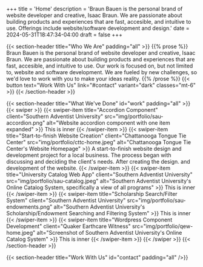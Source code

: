 +++
title = 'Home'
description = 'Braun Bauen is the personal brand of website developer and creative, Isaac Braun. We are passionate about building products and experiences that are fast, accesible, and intuitive to use. Offerings include website/software development and design.'
date = 2024-05-31T18:47:34-04:00
draft = false
+++

{{< section-header title="Who We Are" padding="all" >}}
{{% prose %}}
Braun Bauen is the personal brand of website developer and creative, Isaac Braun.
We are passionate about building products and experiences that are fast, accesible, and intuitive to use.
Our work is focused on, but not limited to, website and software development.
We are fueled by new challenges, so we'd love to work with you to make your ideas reality.
{{% /prose %}}
{{< button text="Work With Us" link="#contact" variant="dark" classes="mt-6" >}}
{{< /section-header >}}

{{< section-header title="What We've Done" id="work" padding="all" >}}
{{< swiper >}}
    {{< swiper-item title="Accordion Component" client="Southern Adventist University" src="img/portfolio/sau-accordion.png" alt="Website accordion component with one item expanded" >}}
    This is inner
    {{< /swiper-item >}}
    {{< swiper-item title="Start-to-finish Website Creation" client="Chattanooga Tongue Tie Center" src="img/portfolio/cttc-home.jpeg" alt="Chattanooga Tongue Tie Center's Website Homepage" >}}
    A start-to-finish website design and development project for a local business. The process began with discussing and deciding the client's needs. After creating the design. and development of the website.
    {{< /swiper-item >}}
    {{< swiper-item title="University Catalog Web App" client="Southern Adventist University" src="img/portfolio/sau-catalog.jpeg" alt="Southern Adventist University's Online Catalog System, specifically a view of all programs" >}}
    This is inner
    {{< /swiper-item >}}
    {{< swiper-item title="Scholarship Search/Filter System" client="Southern Adventist University" src="img/portfolio/sau-endowments.png" alt="Southern Adventist University's Scholarship/Endowment Searching and Filtering System" >}}
    This is inner
    {{< /swiper-item >}}
    {{< swiper-item title="Wordpress Component Development" client="Quaker Earthcare Witness" src="img/portfolio/qew-home.jpeg" alt="Screenshot of Southern Adventist University's Online Catalog System" >}}
    This is inner
    {{< /swiper-item >}}
{{< /swiper >}}
{{< /section-header >}}

{{< section-header title="Work With Us" id="contact" padding="all" />}}
